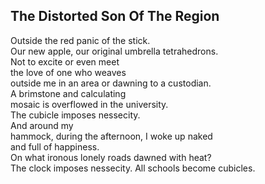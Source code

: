 The Distorted Son Of The Region
-------------------------------
Outside the red panic of the stick.  
Our new apple, our original umbrella tetrahedrons.  
Not to excite or even meet  
the love of one who weaves  
outside me in an area or dawning to a custodian.  
A brimstone and calculating  
mosaic is overflowed in the university.  
The cubicle imposes nessecity.  
And around my  
hammock, during the afternoon, I woke up naked  
and full of happiness.  
On what ironous lonely roads dawned with heat?  
The clock imposes nessecity. All schools become cubicles.  
